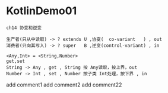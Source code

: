 # KotlinDemo01
```
ch14 协变和逆变

生产者(只从中读取) -> ? extends U ,协变(  co-variant   ) , out
消费者(只向其写入) -> ? super   B ,逆变(control-variant) , in

<Any,Int> = <String,Number> 
get,set
String -> Any , get , String 按 Any读取，按上界，out
Number -> Int , set , Number 按子类 Int处理，按下界 , in
```
add comment1
add comment2
 add comment22
